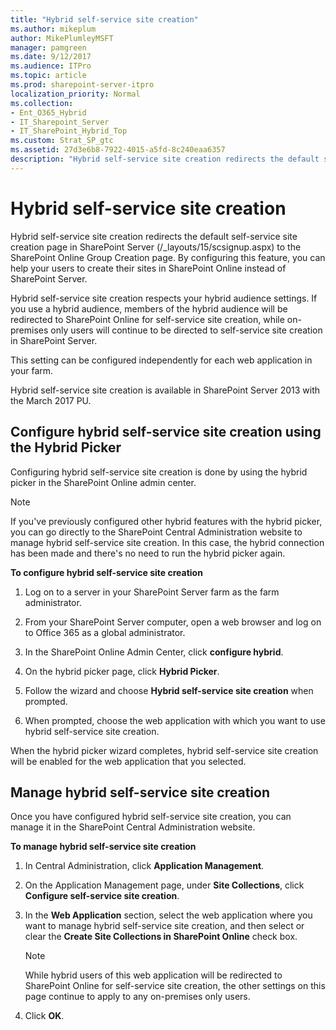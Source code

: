 ```yaml
---
title: "Hybrid self-service site creation"
ms.author: mikeplum
author: MikePlumleyMSFT
manager: pamgreen
ms.date: 9/12/2017
ms.audience: ITPro
ms.topic: article
ms.prod: sharepoint-server-itpro
localization_priority: Normal
ms.collection:
- Ent_O365_Hybrid
- IT_Sharepoint_Server
- IT_SharePoint_Hybrid_Top
ms.custom: Strat_SP_gtc
ms.assetid: 27d3e6b8-7922-4015-a5fd-8c240eaa6357
description: "Hybrid self-service site creation redirects the default self-service site creation page in SharePoint Server (/_layouts/15/scsignup.aspx) to the SharePoint Online Group Creation page. By configuring this feature, you can help your users to create their sites in SharePoint Online instead of SharePoint Server."
---
```


# Hybrid self-service site creation

Hybrid self-service site creation redirects the default self-service site creation page in SharePoint Server (/_layouts/15/scsignup.aspx) to the SharePoint Online Group Creation page. By configuring this feature, you can help your users to create their sites in SharePoint Online instead of SharePoint Server.
  
Hybrid self-service site creation respects your hybrid audience settings. If you use a hybrid audience, members of the hybrid audience will be redirected to SharePoint Online for self-service site creation, while on-premises only users will continue to be directed to self-service site creation in SharePoint Server.
  
This setting can be configured independently for each web application in your farm.
  
Hybrid self-service site creation is available in SharePoint Server 2013 with the March 2017 PU.
  
## Configure hybrid self-service site creation using the Hybrid Picker

Configuring hybrid self-service site creation is done by using the hybrid picker in the SharePoint Online admin center.
  
> [!NOTE]
> If you've previously configured other hybrid features with the hybrid picker, you can go directly to the SharePoint Central Administration website to manage hybrid self-service site creation. In this case, the hybrid connection has been made and there's no need to run the hybrid picker again. 
  
 **To configure hybrid self-service site creation**
  
1. Log on to a server in your SharePoint Server farm as the farm administrator. 
    
2. From your SharePoint Server computer, open a web browser and log on to Office 365 as a global administrator.
    
3. In the SharePoint Online Admin Center, click **configure hybrid**.
    
4. On the hybrid picker page, click **Hybrid Picker**.
    
5. Follow the wizard and choose **Hybrid self-service site creation** when prompted. 
    
6. When prompted, choose the web application with which you want to use hybrid self-service site creation.
    
When the hybrid picker wizard completes, hybrid self-service site creation will be enabled for the web application that you selected.
  
## Manage hybrid self-service site creation

Once you have configured hybrid self-service site creation, you can manage it in the SharePoint Central Administration website.
  
 **To manage hybrid self-service site creation**
  
1. In Central Administration, click **Application Management**.
    
2. On the Application Management page, under **Site Collections**, click **Configure self-service site creation**.
    
3. In the **Web Application** section, select the web application where you want to manage hybrid self-service site creation, and then select or clear the **Create Site Collections in SharePoint Online** check box. 
    
    > [!NOTE]
    > While hybrid users of this web application will be redirected to SharePoint Online for self-service site creation, the other settings on this page continue to apply to any on-premises only users. 
  
4. Click **OK**.
    

